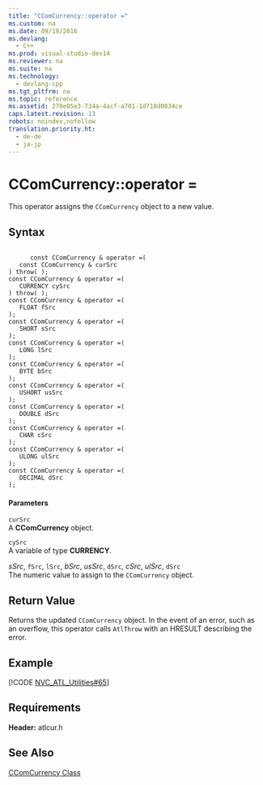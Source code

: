 ```yaml
---
title: "CComCurrency::operator ="
ms.custom: na
ms.date: 09/19/2016
ms.devlang: 
  - C++
ms.prod: visual-studio-dev14
ms.reviewer: na
ms.suite: na
ms.technology: 
  - devlang-cpp
ms.tgt_pltfrm: na
ms.topic: reference
ms.assetid: 270e85e3-734a-4acf-a701-1d718d0834ce
caps.latest.revision: 13
robots: noindex,nofollow
translation.priority.ht: 
  - de-de
  - ja-jp
---
```

# CComCurrency::operator =
This operator assigns the `CComCurrency` object to a new value.  
  
## Syntax  
  
```  
  
      const CComCurrency & operator =(  
   const CComCurrency & curSrc   
) throw( );  
const CComCurrency & operator =(  
   CURRENCY cySrc   
) throw( );  
const CComCurrency & operator =(  
   FLOAT fSrc   
);  
const CComCurrency & operator =(  
   SHORT sSrc   
);  
const CComCurrency & operator =(  
   LONG lSrc   
);  
const CComCurrency & operator =(  
   BYTE bSrc   
);  
const CComCurrency & operator =(  
   USHORT usSrc   
);  
const CComCurrency & operator =(  
   DOUBLE dSrc   
);  
const CComCurrency & operator =(  
   CHAR cSrc   
);  
const CComCurrency & operator =(  
   ULONG ulSrc   
);  
const CComCurrency & operator =(  
   DECIMAL dSrc   
);  
```  
  
#### Parameters  
 `curSrc`  
 A **CComCurrency** object.  
  
 `cySrc`  
 A variable of type **CURRENCY**.  
  
 *sSrc*,  `fSrc`,  `lSrc`,  *bSrc*,  *usSrc*,  `dSrc`,  *cSrc*,  *ulSrc*,  `dSrc`  
 The numeric value to assign to the `CComCurrency` object.  
  
## Return Value  
 Returns the updated `CComCurrency` object. In the event of an error, such as an overflow, this operator calls `AtlThrow` with an HRESULT describing the error.  
  
## Example  
 [!CODE [NVC_ATL_Utilities#65](../CodeSnippet/VS_Snippets_Cpp/NVC_ATL_Utilities#65)]  
  
## Requirements  
 **Header:** atlcur.h  
  
## See Also  
 [CComCurrency Class](../vs140/CComCurrency-Class.md)